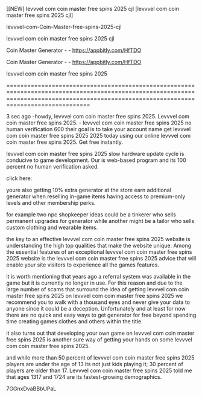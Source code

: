 [[NEW] levvvel com coin master free spins 2025 cjl [levvvel com coin master free spins 2025 cjl]

levvvel-com-Coin-Master-free-spins-2025-cjl

levvvel com coin master free spins 2025 cjl

Coin Master Generator - - https://appbitly.com/HfTDO

Coin Master Generator - - https://appbitly.com/HfTDO

levvvel com coin master free spins 2025

==========================================================================================================================================================================================

3 sec ago -howdy, levvvel com coin master free spins 2025. Levvvel com coin master free spins 2025. - levvvel com coin master free spins 2025 no human verification 600 their goal is to take your account name get levvvel com coin master free spins 2025 2025 today using our online levvvel com coin master free spins 2025. Get free instantly.

levvvel com coin master free spins 2025 slow hardware update cycle is conducive to game development. Our is web-based program and its 100 percent no human verification asked.

click here:

youre also getting 10% extra generator at the store earn additional generator when reselling in-game items having access to premium-only levels and other membership perks.

for example two npc shopkeeper ideas could be a tinkerer who sells permanent upgrades for generator while another might be a tailor who sells custom clothing and wearable items.

the key to an effective levvvel com coin master free spins 2025 website is understanding the high top qualities that make the website unique. Among the essential features of an exceptional levvvel com coin master free spins 2025 website is the levvvel com coin master free spins 2025 advice that will enable your site visitors to experience all the games features.

it is worth mentioning that years ago a referral system was available in the game but it is currently no longer in use. For this reason and due to the large number of scams that surround the idea of getting levvvel com coin master free spins 2025 on levvvel com coin master free spins 2025 we recommend you to walk with a thousand eyes and never give your data to anyone since it could be a deception. Unfortunately and at least for now there are no quick and easy ways to get generator for free beyond spending time creating games clothes and others within the title.

it also turns out that developing your own game on levvvel com coin master free spins 2025 is another sure way of getting your hands on some levvvel com coin master free spins 2025.

and while more than 50 percent of levvvel com coin master free spins 2025 players are under the age of 13 its not just kids playing it; 30 percent of players are older than 17. Levvvel com coin master free spins 2025 told me that ages 1317 and 1724 are its fastest-growing demographics.

7GGnxDvaBBbUPaL

